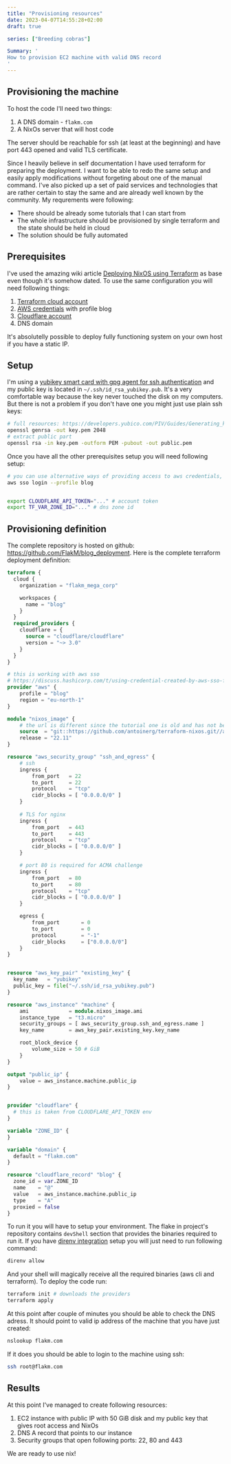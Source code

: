 ```yaml
---
title: "Provisioning resources"
date: 2023-04-07T14:55:28+02:00
draft: true

series: ["Breeding cobras"]

Summary: '
How to provision EC2 machine with valid DNS record
'
---
```



## Provisioning the machine

To host the code I'll need two things:

1. A DNS domain - `flakm.com`
2. A NixOs server that will host code

The server should be reachable for ssh (at least at the beginning) and have port 443 opened and valid TLS certificate.

Since I heavily believe in self documentation I have used terraform for preparing the deployment.
I want to be able to redo the same setup and easily apply modifications without forgeting about one of the manual command.
I've also picked up a set of paid services and technologies that are rather certain to stay the same and are already well known by the community.
My requrements were following: 

- There should be already some tutorials that I can start from
- The whole infrastructure should be provisioned by single terraform and the state should be held in cloud
- The solution should be fully automated

## Prerequisites

I've used the amazing wiki article [Deploying NixOS using Terraform](https://nix.dev/tutorials/deploying-nixos-using-terraform) as base even though it's somehow dated.
To use the same configuration you will need following things:

1. [Terraform cloud account](https://app.terraform.io/)
2. [AWS credentials](https://registry.terraform.io/providers/hashicorp/aws/latest/docs#authentication) with profile blog
3. [Cloudflare account](https://www.cloudflare.com/) 
4. DNS domain

It's absolutelly possible to deploy fully functioning system on your own host if you have a static IP.

## Setup


I'm using a [yubikey smart card with gpg agent for ssh authentication](https://github.com/drduh/YubiKey-Guide#configure-smartcard) and my public key is located in `~/.ssh/id_rsa_yubikey.pub`.
It's a very comfortable way because the key never touched the disk on my computers. But there is not a problem if you don't have one you might just use plain ssh keys:

```bash
# full resources: https://developers.yubico.com/PIV/Guides/Generating_keys_using_OpenSSL.html
openssl genrsa -out key.pem 2048
# extract public part
openssl rsa -in key.pem -outform PEM -pubout -out public.pem
```

Once you have all the other prerequisites setup you will need following setup:

```bash
# you can use alternative ways of providing access to aws credentials, especcially in CI/CD
aws sso login --profile blog


export CLOUDFLARE_API_TOKEN="..." # account token
export TF_VAR_ZONE_ID="..." # dns zone id
```

## Provisioning definition

The complete repository is hosted on github: https://github.com/FlakM/blog_deployment. Here is the complete terraform deployment definition:

```tf
terraform {
  cloud {
    organization = "flakm_mega_corp"

    workspaces {
      name = "blog"
    }
  }
  required_providers {
    cloudflare = {
      source = "cloudflare/cloudflare"
      version = "~> 3.0"
    }
  }
}

# this is working with aws sso 
# https://discuss.hashicorp.com/t/using-credential-created-by-aws-sso-for-terraform/23075/5
provider "aws" {
    profile = "blog"
    region = "eu-north-1"
}

module "nixos_image" {
    # the url is different since the tutorial one is old and has not been updated
    source  = "git::https://github.com/antoinerg/terraform-nixos.git//aws_image_nixos?ref=bcbddcb246f8d5b2ae879bf101154b74a78b6bc4"
    release = "22.11"
}

resource "aws_security_group" "ssh_and_egress" {
    # ssh
    ingress {
        from_port   = 22
        to_port     = 22
        protocol    = "tcp"
        cidr_blocks = [ "0.0.0.0/0" ]
    }
   
    # TLS for nginx
    ingress {
        from_port   = 443
        to_port     = 443
        protocol    = "tcp"
        cidr_blocks = [ "0.0.0.0/0" ]
    }

    # port 80 is required for ACMA challenge
    ingress {
        from_port   = 80
        to_port     = 80
        protocol    = "tcp"
        cidr_blocks = [ "0.0.0.0/0" ]
    }

    egress {
        from_port       = 0
        to_port         = 0
        protocol        = "-1"
        cidr_blocks     = ["0.0.0.0/0"]
    }
}


resource "aws_key_pair" "existing_key" {
  key_name   = "yubikey"
  public_key = file("~/.ssh/id_rsa_yubikey.pub")
}

resource "aws_instance" "machine" {
    ami             = module.nixos_image.ami
    instance_type   = "t3.micro"
    security_groups = [ aws_security_group.ssh_and_egress.name ]
    key_name        = aws_key_pair.existing_key.key_name

    root_block_device {
        volume_size = 50 # GiB
    }
}

output "public_ip" {
    value = aws_instance.machine.public_ip
}


provider "cloudflare" {
  # this is taken from CLOUDFLARE_API_TOKEN env 
}

variable "ZONE_ID" {
}

variable "domain" {
  default = "flakm.com"
}

resource "cloudflare_record" "blog" {
  zone_id = var.ZONE_ID
  name    = "@"
  value   = aws_instance.machine.public_ip
  type    = "A"
  proxied = false
}
```

To run it you will have to setup your environment. The flake in project's repository contains `devShell` section that provides the binaries required to run it.
If you have [direnv integration](https://nixos.wiki/wiki/Flakes#Direnv_integration) setup you will just need to run following command:

```bash
direnv allow
```

And your shell will magically receive all the required binaries (aws cli and terraform).
To deploy the code run:


```bash
terraform init # downloads the providers
terraform apply
```

At this point after couple of minutes you should be able to check the DNS adress.
It should point to valid ip address of the machine that you have just created:

```bash
nslookup flakm.com
```

If it does you should be able to login to the machine using ssh: 

```bash
ssh root@flakm.com
```

## Results

At this point I've managed to create following resources:

1. EC2 instance with public IP with 50 GiB disk and my public key that gives root access and NixOs
2. DNS A record that points to our instance
3. Security groups that open following ports: 22, 80 and 443 

We are ready to use nix!
